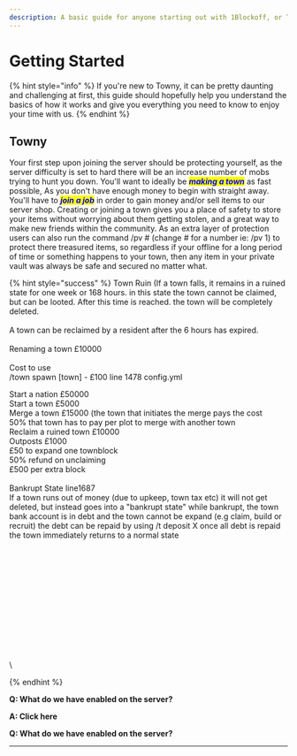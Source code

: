 ```yaml
---
description: A basic guide for anyone starting out with 1Blockoff, or Towny in general.
---
```


# Getting Started

{% hint style="info" %}
If you're new to Towny, it can be pretty daunting and challenging at first, this guide should hopefully help you understand the basics of how it works and give you everything you need to know to enjoy your time with us.
{% endhint %}

## Towny

Your first step upon joining the server should be protecting yourself, as the server difficulty is set to hard there will be an increase number of mobs trying to hunt you down. You'll want to ideally be _<mark style="color:blue;">**making a town**</mark>_ as fast possible, As you don't have enough money to begin with straight away. You'll have to _<mark style="color:blue;">**join a job**</mark>_ in order to gain money and/or sell items to our server shop. Creating or joining a town gives you a place of safety to store your items without worrying about them getting stolen, and a great way to make new friends within the community. As an extra layer of protection users can also run the command /pv # (change # for a number ie: /pv 1) to protect there treasured items, so regardless if your offline for a long period of time or something happens to your town, then any item in your private vault was always be safe and secured no matter what.&#x20;



{% hint style="success" %}
Town Ruin (If a town falls, it remains in a ruined state for one week or 168 hours. in this state the town cannot be claimed, but can be looted. After this time is reached. the town will be completely deleted.\
\
A town can be reclaimed by a resident after the 6 hours has expired.\
\
Renaming a town £10000\
\
Cost to use\
/town spawn \[town] - £100 line 1478 config.yml

Start a nation £50000\
Start a town £5000\
Merge a town £15000 (the town that initiates the merge pays the cost\
50% that town has to pay per plot to merge with another town \
Reclaim a ruined town £10000\
Outposts £1000\
£50 to expand one townblock\
50% refund on unclaiming\
£500 per extra block\
\
Bankrupt State line1687\
If a town runs out of money (due to upkeep, town tax etc) it will not get deleted, but instead goes into a "bankrupt state" while bankrupt, the town bank account is in debt and the town cannot be expand (e.g claim, build or recruit) the debt can be repaid by using /t deposit X once all debt is repaid the town immediately returns to a normal state

\
\
\
\
\
\
\
\
\
\
\
\
\



{% endhint %}





**Q: What do we have enabled on the server?**

**A: Click here**

**Q: What do we have enabled on the server?**

****

